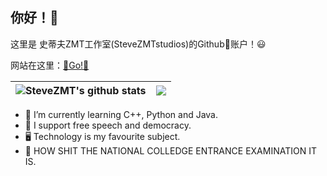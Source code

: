 ## 你好！👋

这里是 史蒂夫ZMT工作室(SteveZMTstudios)的Github🐙账户！😃

网站在这里：[🚀Go!🚀](https://si1vr.github.io/)

|<img align="center" src="https://github-readme-stats.vercel.app/api?username=stevezmtstudios&count_private=true&show_icons=true&title_color=359697&icon_color=359697&hide_border=true" alt="SteveZMT's github stats" /> | <img align="center" src="https://github-readme-stats.vercel.app/api/top-langs/?username=stevezmtstudios&layout=compact&title_color=359697&icon_color=359697&hide_border=true" /> |
| ------------- | ------------- |

 - 🌱 I’m currently learning C++, Python and Java.
 - 🔑 I support free speech and democracy.
 - 🖥️ Technology is my favourite subject.
 - 📖 HOW SHIT THE NATIONAL COLLEDGE ENTRANCE EXAMINATION IT IS.



